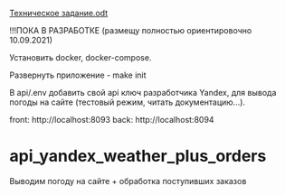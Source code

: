 [Техническое задание.odt](https://github.com/phpRulit/api_yandex_weather_plus_orders/files/7137043/default.odt)


!!!ПОКА В РАЗРАБОТКЕ (размещу полностью ориентировочно 10.09.2021)


Установить docker, docker-compose.

Развернуть приложение - make init

В api/.env добавить свой api ключ разработчика Yandex, для вывода погоды на сайте (тестовый режим, читать документацию...).

front: http://localhost:8093 back: http://localhost:8094


# api_yandex_weather_plus_orders
Выводим погоду на сайте + обработка поступивших заказов
